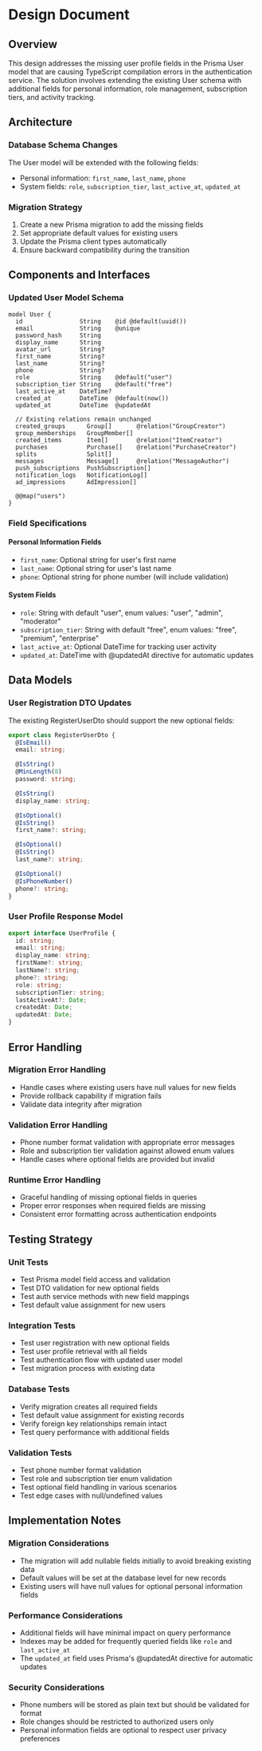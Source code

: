 # Design Document

## Overview

This design addresses the missing user profile fields in the Prisma User model that are causing TypeScript compilation errors in the authentication service. The solution involves extending the existing User schema with additional fields for personal information, role management, subscription tiers, and activity tracking.

## Architecture

### Database Schema Changes

The User model will be extended with the following fields:
- Personal information: `first_name`, `last_name`, `phone`
- System fields: `role`, `subscription_tier`, `last_active_at`, `updated_at`

### Migration Strategy

1. Create a new Prisma migration to add the missing fields
2. Set appropriate default values for existing users
3. Update the Prisma client types automatically
4. Ensure backward compatibility during the transition

## Components and Interfaces

### Updated User Model Schema

```prisma
model User {
  id                String    @id @default(uuid())
  email             String    @unique
  password_hash     String
  display_name      String
  avatar_url        String?
  first_name        String?
  last_name         String?
  phone             String?
  role              String    @default("user")
  subscription_tier String    @default("free")
  last_active_at    DateTime?
  created_at        DateTime  @default(now())
  updated_at        DateTime  @updatedAt
  
  // Existing relations remain unchanged
  created_groups      Group[]       @relation("GroupCreator")
  group_memberships   GroupMember[]
  created_items       Item[]        @relation("ItemCreator")
  purchases           Purchase[]    @relation("PurchaseCreator")
  splits              Split[]
  messages            Message[]     @relation("MessageAuthor")
  push_subscriptions  PushSubscription[]
  notification_logs   NotificationLog[]
  ad_impressions      AdImpression[]

  @@map("users")
}
```

### Field Specifications

#### Personal Information Fields
- `first_name`: Optional string for user's first name
- `last_name`: Optional string for user's last name  
- `phone`: Optional string for phone number (will include validation)

#### System Fields
- `role`: String with default "user", enum values: "user", "admin", "moderator"
- `subscription_tier`: String with default "free", enum values: "free", "premium", "enterprise"
- `last_active_at`: Optional DateTime for tracking user activity
- `updated_at`: DateTime with @updatedAt directive for automatic updates

## Data Models

### User Registration DTO Updates

The existing RegisterUserDto should support the new optional fields:

```typescript
export class RegisterUserDto {
  @IsEmail()
  email: string;

  @IsString()
  @MinLength(8)
  password: string;

  @IsString()
  display_name: string;

  @IsOptional()
  @IsString()
  first_name?: string;

  @IsOptional()
  @IsString()
  last_name?: string;

  @IsOptional()
  @IsPhoneNumber()
  phone?: string;
}
```

### User Profile Response Model

```typescript
export interface UserProfile {
  id: string;
  email: string;
  display_name: string;
  firstName?: string;
  lastName?: string;
  phone?: string;
  role: string;
  subscriptionTier: string;
  lastActiveAt?: Date;
  createdAt: Date;
  updatedAt: Date;
}
```

## Error Handling

### Migration Error Handling
- Handle cases where existing users have null values for new fields
- Provide rollback capability if migration fails
- Validate data integrity after migration

### Validation Error Handling
- Phone number format validation with appropriate error messages
- Role and subscription tier validation against allowed enum values
- Handle cases where optional fields are provided but invalid

### Runtime Error Handling
- Graceful handling of missing optional fields in queries
- Proper error responses when required fields are missing
- Consistent error formatting across authentication endpoints

## Testing Strategy

### Unit Tests
- Test Prisma model field access and validation
- Test DTO validation for new optional fields
- Test auth service methods with new field mappings
- Test default value assignment for new users

### Integration Tests
- Test user registration with new optional fields
- Test user profile retrieval with all fields
- Test authentication flow with updated user model
- Test migration process with existing data

### Database Tests
- Verify migration creates all required fields
- Test default value assignment for existing records
- Verify foreign key relationships remain intact
- Test query performance with additional fields

### Validation Tests
- Test phone number format validation
- Test role and subscription tier enum validation
- Test optional field handling in various scenarios
- Test edge cases with null/undefined values

## Implementation Notes

### Migration Considerations
- The migration will add nullable fields initially to avoid breaking existing data
- Default values will be set at the database level for new records
- Existing users will have null values for optional personal information fields

### Performance Considerations
- Additional fields will have minimal impact on query performance
- Indexes may be added for frequently queried fields like `role` and `last_active_at`
- The `updated_at` field uses Prisma's @updatedAt directive for automatic updates

### Security Considerations
- Phone numbers will be stored as plain text but should be validated for format
- Role changes should be restricted to authorized users only
- Personal information fields are optional to respect user privacy preferences